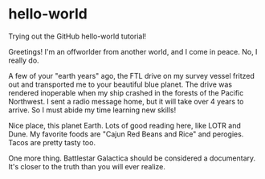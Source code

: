 # hello-world
Trying out the GitHub hello-world tutorial!


Greetings! I'm an offworlder from another world, and I come in peace. No, I really do.

A few of your "earth years" ago, the FTL drive on my survey vessel fritzed out and transported me to your beautiful blue planet. The drive was rendered inoperable when my ship crashed in the forests of the Pacific Northwest. I sent a radio message home, but it will take over 4 years to arrive. So I must abide my time learning new skills!

Nice place, this planet Earth. Lots of good reading here, like LOTR and Dune. My favorite foods are "Cajun Red Beans and Rice" and perogies. Tacos are pretty tasty too. 

One more thing. Battlestar Galactica should be considered a documentary. It's closer to the truth than you will ever realize. 


